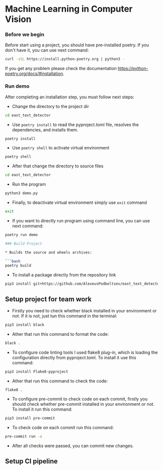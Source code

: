 # Machine Learning in Computer Vision

### Before we begin

Before start using a project, you should have pre-installed poetry.
If you don't have it, you can use next command:

```bash
curl -sSL https://install.python-poetry.org | python3 -
```

If you get any problem please check the documentation
https://python-poetry.org/docs/#installation.

### Run demo

After completing an installation step, you must follow next steps:

* Change the directory to the project dir

```bash
cd east_text_detector
```

* Use `poetry install` to read the pyproject.toml file, resolves the dependencies, and installs them.

```bash
poetry install
```

* Use `poetry shell` to activate virtual environment

```bash
poetry shell
```

* After that change the directory to source files

```bash
cd east_text_detector
```

* Run the program

```bash
python3 demo.py
```

* Finally, to deactivate virtual environment simply use `exit` command

```bash
exit
```

* If you want to directly run program using command line, you can use next command:
```bash
poetry run demo

### Build Project

* Builds the source and wheels archives:

```bash
poetry build
```

* To install a package directly from the repository link

```bash
pip3 install git+https://github.com/AlexeusPodbeltsev/east_text_detector.git
```

## Setup project for team work

* Firstly you need to check whether black installed in your environment or not. If it is not, just tun this command in
  the terminal:

```bash
pip3 install black
```

* Ather that run this command to format the code:

```bash
black .
```
* To configure code linting tools I used flake8 plug-in, which is loading the configuration
directly from pyproject.toml. To install it use this command:
```bash
pip3 install Flake8-pyproject
```
* Ather that run this command to check the code:
```bash
flake8 .
```
* To configure pre-commit to check code on each commit,
firstly you should check whether pre-commit installed in your environment or not. To install it run this command:
```bash
pip3 install pre-commit
```
* To check code on each commit run this command:
```bash
pre-commit run -a 
```
* After all checks were passed, you can commit new changes.

## Setup CI pipeline

